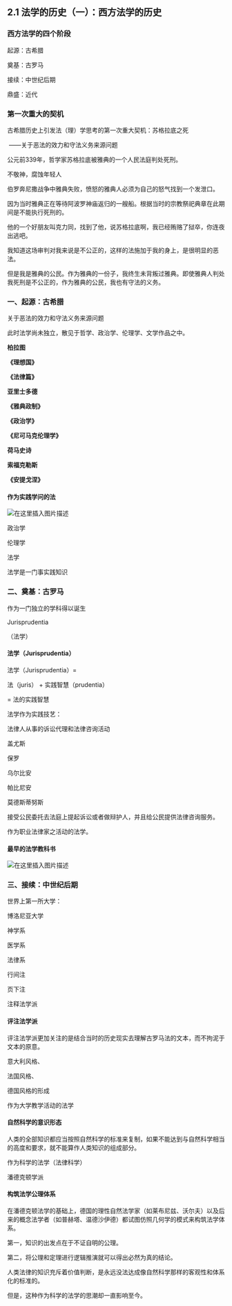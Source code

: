 ﻿## 2.1 法学的历史（一）：西方法学的历史

### 西方法学的四个阶段

起源：古希腊

奠基：古罗马

接续：中世纪后期

鼎盛：近代

### 第一次重大的契机

古希腊历史上引发法（理）学思考的第一次重大契机：苏格拉底之死

​                                              ——关于恶法的效力和守法义务来源问题

公元前339年，哲学家苏格拉底被雅典的一个人民法庭判处死刑。

不敬神，腐蚀年轻人

伯罗奔尼撒战争中雅典失败，愤怒的雅典人必须为自己的怒气找到一个发泄口。

因为当时雅典正在等待阿波罗神庙返归的一艘船。根据当时的宗教祭祀典章在此期间是不能执行死刑的。

他的一个好朋友叫克力同，找到了他，说苏格拉底啊，我已经贿赂了狱卒，你连夜出逃吧。

我知道这场审判对我来说是不公正的，这样的法施加于我的身上，是很明显的恶法。

但是我是雅典的公民。作为雅典的一份子，我终生未背叛过雅典。即使雅典人判处我死刑是不公正的，作为雅典的公民，我也有守法的义务。

### 一、起源：古希腊

关于恶法的效力和守法义务来源问题

此时法学尚未独立，散见于哲学、政治学、伦理学、文学作品之中。

**柏拉图**

**《理想国》**

**《法律篇》**

**亚里士多德**

**《雅典政制》**

**《政治学》**

**《尼可马克伦理学》**

**荷马史诗**

**索福克勒斯**

**《安提戈涅》**

#### 作为实践学问的法

![在这里插入图片描述](https://img-blog.csdnimg.cn/974d8777abd445f9ab9ed9025eaf3e76.png?x-oss-process=image/watermark,type_d3F5LXplbmhlaQ,shadow_50,text_Q1NETiBA56iL5bqP5ZGY5bCP5YuH,size_20,color_FFFFFF,t_70,g_se,x_16#pic_center)


政治学

伦理学

法学

法学是一门事实践知识

### 二、奠基：古罗马

作为一门独立的学科得以诞生

Jurisprudentia

（法学）

#### 法学（Jurisprudentia）

法学（Jurisprudentia）=

法（juris） + 实践智慧（prudentia）

= 法的实践智慧

法学作为实践技艺：

法律人从事的诉讼代理和法律咨询活动

盖尤斯

保罗

乌尔比安

帕比尼安

莫德斯蒂努斯

接受公民委托去法庭上提起诉讼或者做辩护人，并且给公民提供法律咨询服务。

作为职业法律家之活动的法学。

#### 最早的法学教科书

![在这里插入图片描述](https://img-blog.csdnimg.cn/98a724fc3d65477f9d87891e09e7aa5f.png?x-oss-process=image/watermark,type_d3F5LXplbmhlaQ,shadow_50,text_Q1NETiBA56iL5bqP5ZGY5bCP5YuH,size_14,color_FFFFFF,t_70,g_se,x_16#pic_center)


### 三、接续：中世纪后期

世界上第一所大学：

博洛尼亚大学

神学系

医学系

法律系

行间注

页下注

注释法学派

#### 评注法学派

评注法学派更加关注的是结合当时的历史现实去理解古罗马法的文本，而不拘泥于文本的原意。

意大利风格、

法国风格、

德国风格的形成

作为大学教学活动的法学

#### 自然科学的意识形态

人类的全部知识都应当按照自然科学的标准来复制，如果不能达到与自然科学相当的高度和要求，就不能算作人类知识的组成部分。

作为科学的法学（法律科学）

潘德克顿学派

#### 构筑法学公理体系

在潘德克顿法学的基础上，德国的理性自然法学家（如莱布尼兹、沃尔夫）以及后来的概念法学者（如普赫塔、温德沙伊德）都试图仿照几何学的模式来构筑法学体系。

第一，知识的出发点在于不证自明的公理。

第二，将公理和定理进行逻辑推演就可以得出必然为真的结论。

人类法律的知识充斥着价值判断，是永远没法达成像自然科学那样的客观性和体系化的标准的。

但是，这种作为科学的法学的思潮却一直影响至今。


